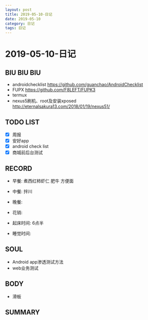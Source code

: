 ```yaml
---
layout: post
title: 2019-05-10-日记
date: 2019-05-10
category: 日记
tags: 日记
---
```

# 2019-05-10-日记
## BIU BIU BIU
- androidchecklist https://github.com/guanchao/AndroidChecklist 
- FUPX https://github.com/F8LEFT/FUPK3
- termux
- nexus5刷机、root及安装xposed http://eternalsakura13.com/2018/01/19/nexus51/
 
## TODO LIST
- [x] 周报
- [x] 安好app
- [x] android check list
- [x] 商城前后台测试
 
## RECORD
- 早餐:  煮西红柿虾仁 肥牛 方便面
- 中餐: 拌川  
- 晚餐:  
 
- 花销:  
 
- 起床时间:  6点半
- 睡觉时间:  
 
## SOUL
- Android app渗透测试方法
- web业务测试
 
## BODY
- 滑板
 
## SUMMARY
 
 
